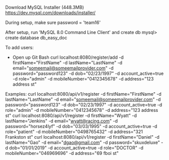 Download MySQL Installer (448.3MB)
https://dev.mysql.com/downloads/installer/

During setup, make sure password = 'team16'

After setup, run 'MySQL 8.0 Command Line Client' and create db
mysql> create database db_easy_doc

To add users:
- Open up Git Bash
curl localhost:8080/register/add -d firstName="FirstName" -d lastName="LastName" -d email="someemail@someemailprovider.com" -d password="password123" -d dob="02/23/1997" -d account_active=true -d role="admin" -d mobileNumber="0412345678" -d address="123 address st"

Examples:
curl localhost:8080/api/v1/register -d firstName="FirstName" -d lastName="LastName" -d email="someemail@someemailprovider.com" -d password="password123" -d dob="02/23/1997" -d account_active=true -d role="admin" -d mobileNumber="0412345678" -d address="123 address st"
curl localhost:8080/api/v1/register -d firstName="Wyatt" -d lastName="Jenkins" -d email="wyatt@racing.com" -d password="horsez4lyf" -d dob="03/03/1995" -d account_active=true -d role="patient" -d mobileNumber="0498765432" -d address="321 Frankston st"
curl localhost:8080/api/v1/register -d firstName="Daniel" -d lastName="Gao" -d email="dgao@gmail.com" -d password="skuxdeluxe" -d dob="01/01/2019" -d account_active=true -d role="DOCTOR" -d mobileNumber="046969696" -d address="69 fboi st"